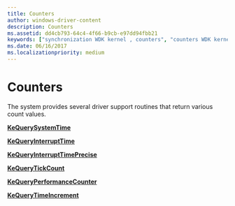 ```yaml
---
title: Counters
author: windows-driver-content
description: Counters
ms.assetid: dd4cb793-64c4-4f66-b9cb-e97dd94fbb21
keywords: ["synchronization WDK kernel , counters", "counters WDK kernel", "count values WDK kernel"]
ms.date: 06/16/2017
ms.localizationpriority: medium
---
```


# Counters





The system provides several driver support routines that return various count values.

[**KeQuerySystemTime**](https://msdn.microsoft.com/library/windows/hardware/ff553068)

[**KeQueryInterruptTime**](https://msdn.microsoft.com/library/windows/hardware/ff553025)

[**KeQueryInterruptTimePrecise**](https://msdn.microsoft.com/library/windows/hardware/dn903729)

[**KeQueryTickCount**](https://msdn.microsoft.com/library/windows/hardware/ff553071)

[**KeQueryPerformanceCounter**](https://msdn.microsoft.com/library/windows/hardware/ff553053)

[**KeQueryTimeIncrement**](https://msdn.microsoft.com/library/windows/hardware/ff553075)

 

 




